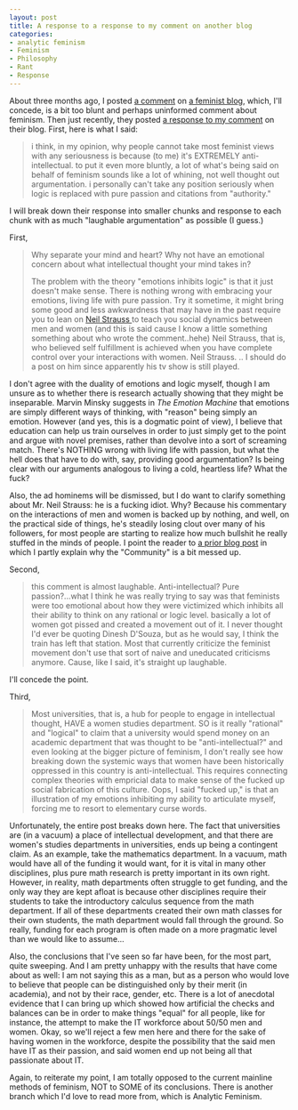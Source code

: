 ```yaml
--- 
layout: post
title: A response to a response to my comment on another blog
categories:
- analytic feminism
- Feminism
- Philosophy
- Rant
- Response
---
```

About three months ago, I posted <a href="http://robotdoves.blogspot.com/2008/08/welcome-back-my-good-friend.html">a comment</a> on <a href="http://robotdoves.blogspot.com">a feminist blog</a>, which, I'll concede, is a bit too blunt and perhaps uninformed comment about feminism.  Then just recently, they posted <a href="http://robotdoves.blogspot.com/2008/12/anit-intellectual-feminist-movement.html">a response to my comment</a> on their blog.  First, here is what I said:
<blockquote>i think, in my opinion, why people cannot take most feminist views with any seriousness is because (to me) it's EXTREMELY anti-intellectual. to put it even more bluntly, a lot of what's being said on behalf of feminism sounds like a lot of whining, not well thought out argumentation.  i personally can't take any position seriously when logic is replaced with pure passion and citations from "authority."</blockquote>
I will break down their response into smaller chunks and response to each chunk with as much "laughable argumentation" as possible (I guess.)

First,
<blockquote>Why separate your mind and heart? Why not have an emotional concern about what intellectual thought your mind takes in?

The problem with the theory "emotions inhibits logic" is that it just doesn't make sense. There is nothing wrong with embracing your emotions, living life with pure passion. Try it sometime, it might bring some good and less awkwardness that may have in the past require you to lean on <a href="http://www.neilstrauss.com/">Neil Strauss </a>to teach you social dynamics between men and women (and this is said cause I know a little something something about who wrote the comment..hehe) Neil Strauss, that is, who believed self fulfillment is achieved when you have complete control over your interactions with
women. Neil Strauss. .. I should do a post on him since apparently his tv show is still played.</blockquote>
I don't agree with the duality of emotions and logic myself, though I am unsure as to whether there is research actually showing that they might be inseparable.  Marvin Minsky suggests in <em>The Emotion Machine </em>that emotions are simply different ways of thinking, with "reason" being simply an emotion.  However (and yes, this is a dogmatic point of view), I believe that education can help us train ourselves in order to just simply get to the point and argue with novel premises, rather than devolve into a sort of screaming match.  There's NOTHING wrong with living life with passion, but what the hell does that have to do with, say, providing good argumentation?  Is being clear with our arguments analogous to living a cold, heartless life?  What the fuck?

Also, the ad hominems will be dismissed, but I do want to clarify something about Mr. Neil Strauss: he is a fucking idiot.  Why?  Because his commentary on the interactions of men and women is backed up by nothing, and well, on the practical side of things, he's steadily losing clout over many of his followers, for most people are starting to realize how much bullshit he really stuffed in the minds of people.  I point the reader to <a href="http://blog.redbluemagenta.com/2007/08/25/an-open-response-to-“the-community-is-a-mean-not-an-end”/">a prior blog post</a> in which I partly explain why the "Community" is a bit messed up.

Second,
<blockquote>this comment is almost laughable. Anti-intellectual? Pure passion?...what I think he was really trying to say was that feminists were too emotional about how they were victimized which inhibits all their ability to think on any rational or logic level. basically a lot of women got pissed and created a movement out of it. I never thought I'd ever be quoting Dinesh D'Souza, but as he would say, I think the train has left that station. Most that currently criticize the feminist movement don't use that sort of naive and uneducated criticisms anymore. Cause, like I said, it's straight up laughable.</blockquote>
I'll concede the point.

Third,
<blockquote>Most universities, that is, a hub for people to engage in intellectual thought, HAVE a women studies department. SO is it really "rational" and "logical" to claim that a university would spend money on an academic department that was thought to be "anti-intellectual?" and even looking at the bigger picture of feminism, I don't really see how breaking down the systemic ways that women have been historically oppressed in this country is anti-intellectual. This requires connecting complex theories with empricial data to make sense of the fucked up social fabrication of this culture. Oops, I said "fucked up," is that an illustration of my emotions inhibiting my ability to articulate myself, forcing me to resort to elementary curse words.</blockquote>
Unfortunately, the entire post breaks down here.  The fact that universities are (in a vacuum) a place of intellectual development, and that there are women's studies departments in universities, ends up being a contingent claim.  As an example, take the mathematics department.  In a vacuum, math would have all of the funding it would want, for it is vital in many other disciplines, plus pure math research is pretty important in its own right.  However, in reality, math departments often struggle to get funding, and the only way they are kept afloat is because other disciplines require their students to take the introductory calculus sequence from the math department.  If all of these departments created their own math classes for their own students, the math department would fall through the ground.  So really, funding for each program is often made on a more pragmatic level than we would like to assume...

Also, the conclusions that I've seen so far have been, for the most part, quite sweeping.  And I am pretty unhappy with the results that have come about as well: I am not saying this as a man, but as a person who would love to believe that people can be distinguished only by their merit (in academia), and not by their race, gender, etc.  There is a lot of anecdotal evidence that I can bring up which showed how artificial the checks and balances can be in order to make things "equal" for all people, like for instance, the attempt to make the IT workforce about 50/50 men and women.  Okay, so we'll reject a few men here and there for the sake of having women in the workforce, despite the possibility that the said men have IT as their passion, and said women end up not being all that passionate about IT.

Again, to reiterate my point, I am totally opposed to the current mainline methods of feminism, NOT to SOME of its conclusions.  There is another branch which I'd love to read more from, which is Analytic Feminism.
